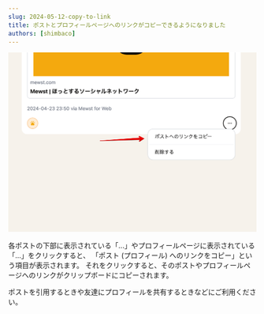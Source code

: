 ```yaml
---
slug: 2024-05-12-copy-to-link
title: ポストとプロフィールページへのリンクがコピーできるようになりました
authors: [shimbaco]
---
```


![](./image.png)

各ポストの下部に表示されている「...」やプロフィールページに表示されている「...」をクリックすると、
「ポスト (プロフィール) へのリンクをコピー」という項目が表示されます。
それをクリックすると、そのポストやプロフィールページへのリンクがクリップボードにコピーされます。

ポストを引用するときや友達にプロフィールを共有するときなどにご利用ください。
